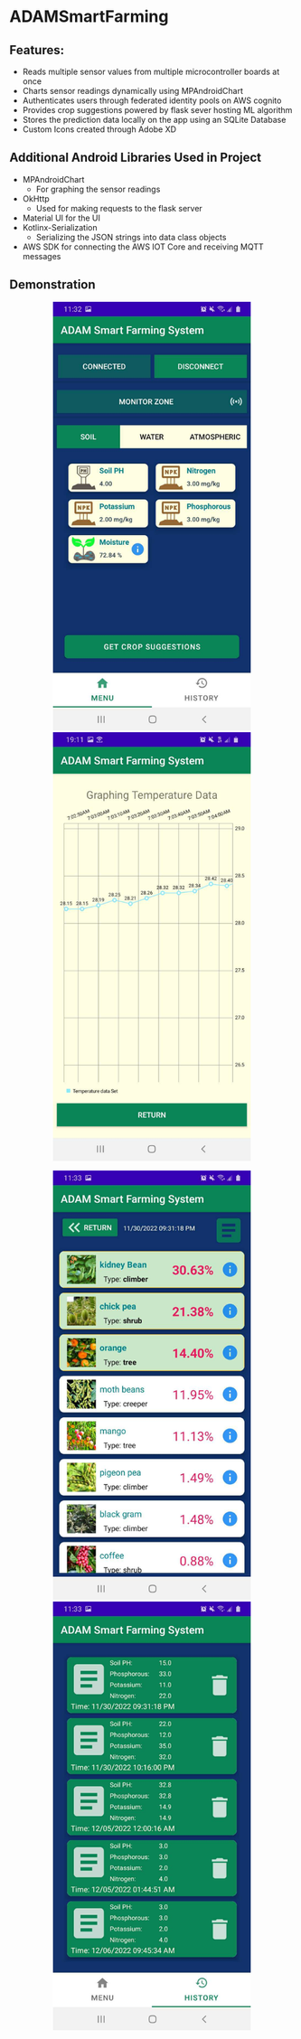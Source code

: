 # ADAMSmartFarming

## Features:

* Reads multiple sensor values from multiple microcontroller boards at once
* Charts sensor readings dynamically using MPAndroidChart
* Authenticates users through federated identity pools on AWS cognito
* Provides crop suggestions powered by flask sever hosting ML algorithm
* Stores the prediction data locally on the app using an SQLite Database
* Custom Icons created through Adobe XD

## Additional Android Libraries Used in Project 

* MPAndroidChart
  * For graphing the sensor readings
* OkHttp
  * Used for making requests to the flask server
* Material UI for the UI
* Kotlinx-Serialization
  * Serializing the JSON strings into data class objects
* AWS SDK for connecting the AWS IOT Core and receiving MQTT messages

## Demonstration 

<p align="center">
  <img src="/Images/menu.jpg" width="350" title="The App Menu">
  <img src="/Images/Graphing.jpg" width="350" title="Graphing Sensor Data">
</p>


<p align="center">
  <img src="/Images/crop_predictions.jpg" width="350" title="The App Menu">
  <img src="/Images/crop-prediction-history.jpg" width="350" title="Graphing Sensor Data">
</p>
